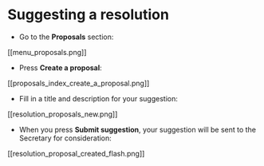 # Suggesting a resolution

* Go to the **Proposals** section:

[[menu_proposals.png]]

* Press **Create a proposal**:

[[proposals_index_create_a_proposal.png]]

* Fill in a title and description for your suggestion:

[[resolution_proposals_new.png]]

* When you press **Submit suggestion**, your suggestion will be sent to the Secretary for consideration:

[[resolution_proposal_created_flash.png]]
